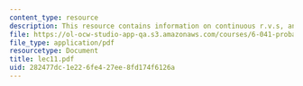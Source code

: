 ```yaml
---
content_type: resource
description: This resource contains information on continuous r.v.s, and derived distributions.
file: https://ol-ocw-studio-app-qa.s3.amazonaws.com/courses/6-041-probabilistic-systems-analysis-and-applied-probability-spring-2006/282477dc1e226fe427ee8fd174f6126a_lec11.pdf
file_type: application/pdf
resourcetype: Document
title: lec11.pdf
uid: 282477dc-1e22-6fe4-27ee-8fd174f6126a
---
```

